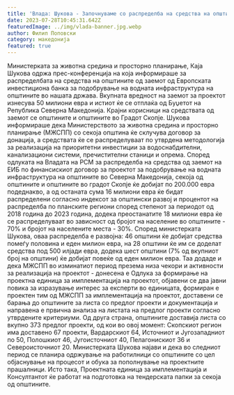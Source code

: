 ```yaml
---
title: 'Влада: Шукова - Започнуваме со распределба на средства на општините за подобрување на водната инфраструкура во државата според утврдeна методологија - 28 ЈУЛИ 2023'
date: 2023-07-28T10:45:31.642Z
featuredImage: ../img/vlada-banner.jpg.webp
author: Филип Поповски
category: македонија
featured: true
---
```

Mинистерката за животна средина и просторно плaнирање, Каја Шукова одржа прес-конференција на која информираше за распределбатa на средства на општините од заемот од Европската инвестициона банка за подобрување на водната инфраструктура на општините во нашата држава.
Вкупната вредност на заемот за проектот изнесува 50 милиони евра и истиот ќе се отплаќа од Буџетот на Република Северна Македонија. Крајни корисници на средствата од заемот се општините и општините во Градот Скопје.
Шукова информираше дека Mинистерството за животна средина и просторно плaнирање (МЖСПП) со секоја општина ќе склучува договор за донација, а средствата ќе се распределуваат по утврдена методологија за реализација на приоритетни инвестиции за водоснабдителни, канализациони системи, пречистителни станици и опрема.
Според одлуката на Владата на РСМ за распределба на средства од заемот на ЕИБ по финансискиот договор за проектот за подобрување на водната инфраструктура на општините во Северна Македонија, секоја од општините и општините во градот Скопје ќе добијат по 200.000 евра подеднакво, а од останата сума 16 милиони евра ќе бидат распределени согласно индексот за општински развој и процентот на распределба по планските региони според степенот за периодот од 2018 година до 2023 година, додека преостанатите 18 милиони евра ќе се распределуваат во зависност од бројот на население во општините - 70% и бројот на населените места - 30%.
Според министерката Шукова, оваа распределба е развојна: 46 општини ќе добијат средства помеѓу половина и еден милион евра, на 28 општини ќе им се доделат средства под 500 илјади евра, додека шест општини (7% од вкупниот број на општини) ќе добијат повеќе од еден милион евра.
Таа додаде и дека МЖСПП во изминатиот период презема низа чекори и активности за реализација на проектот - донесена е Одлука за формирање на проектна единица за имплементација на проектот, објавени се два јавни повика за изразување интерес за експерти во единицата, формиран е проектен тим од МЖСПП за имплементација на проектот, доставени се барања до општините за листа со предлог проекти и документација и направена е првична анализа на листата на предлог проекти согласно утврдените критериуми.
Од друга страна, општините доставија листа со вкупно 373 предлог проекти, од кои во овој момент: Скопскиот регион има доставено 67 проекти, Вардарскиот 64, Источниот и Југозападниот по 50, Полошкиот 46, Југоисточниот 40, Пелагонискиот 36 и Североисточниот 20.
Министерката Шукова најави и дека во следниот период се планира одржување на работилници со општините со цел објаснување на процесот и обука за пополнување на проектните прашалници. Исто така, Проектната единица за имплементација и Консултантот ќе работат на подготовка на тендерската папки за секоја од општините.
